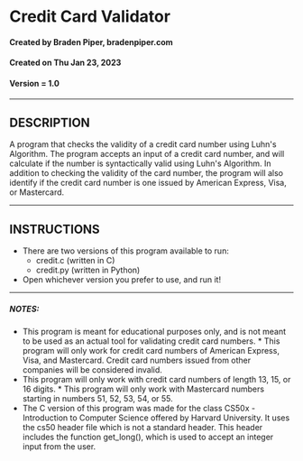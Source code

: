 # Credit Card Validator
#### Created by Braden Piper, bradenpiper.com
#### Created on Thu Jan 23, 2023
#### Version = 1.0
---
## DESCRIPTION
A program that checks the validity of a credit card number using Luhn's Algorithm.
The program accepts an input of a credit card number, and will calculate if the
number is syntactically valid using Luhn's Algorithm. In addition to checking the
validity of the card number, the program will also identify if the credit card number
is one issued by American Express, Visa, or Mastercard.

---
## INSTRUCTIONS
* There are two versions of this program available to run:
    - credit.c (written in C)
    - credit.py (written in Python)
* Open whichever version you prefer to use, and run it!
---
##### NOTES:
* This program is meant for educational purposes only, and is not meant to be used
as an actual tool for validating credit card numbers.
* This program will only work for credit card numbers of American Express, Visa, and
Mastercard. Credit card numbers issued from other companies will be considered invalid.
* This program will only work with credit card numbers of length 13, 15, or 16 digits.
* This program will only work with Mastercard numbers starting in numbers 51, 52,
53, 54, or 55.
* The C version of this program was made for the class CS50x - Introduction to Computer Science offered by Harvard University. It uses the cs50 header file which is not a standard header. This header includes the function get_long(), which is used
to accept an integer input from the user.